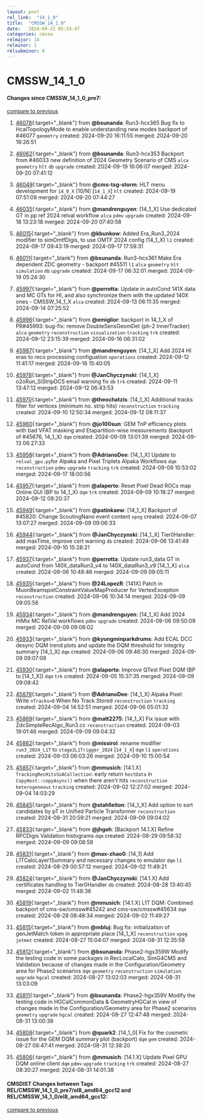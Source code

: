 ```yaml
---
layout: post
rel_link:  "14_1_0"
title:  "CMSSW_14_1_0"
date:   2024-09-21 05:24:47
categories: cmssw
relmajor: 14
relminor: 1
relsubminor: 0
---
```


# CMSSW_14_1_0
#### Changes since CMSSW_14_1_0_pre7:
[compare to previous](https://github.com/cms-sw/cmssw/compare/CMSSW_14_1_0_pre7...CMSSW_14_1_0)



1. [46078](http://github.com/cms-sw/cmssw/pull/46078){:target="_blank"}  from **@bsunanda**: Run3-hcx365 Bug fix to HcalTopologyMode to enable understanding new modes backport of #46077 `geometry` created: 2024-09-20 16:11:55 merged: 2024-09-20 19:26:51

2. [46062](http://github.com/cms-sw/cmssw/pull/46062){:target="_blank"}  from **@bsunanda**: Run3-hcx353 Backport from #46033 new definition of 2024 Geometry Scenario of CMS `alca` `geometry` `hlt` `db` `upgrade` created: 2024-09-19 16:06:07 merged: 2024-09-20 07:41:12

3. [46049](http://github.com/cms-sw/cmssw/pull/46049){:target="_blank"}  from **@cms-tsg-storm**: HLT menu development for `14_0_X` (10/N) [`14_1_X`] `hlt` created: 2024-09-19 07:51:09 merged: 2024-09-20 07:44:27

4. [46035](http://github.com/cms-sw/cmssw/pull/46035){:target="_blank"}  from **@mandrenguyen**: [14_1_X] Use dedicated GT in pp ref 2024 relval workflow `alca` `pdmv` `upgrade` created: 2024-09-18 13:23:18 merged: 2024-09-20 07:40:58

5. [46015](http://github.com/cms-sw/cmssw/pull/46015){:target="_blank"}  from **@kbunkow**: Added Era_Run3_2024 modifier to simOmtfDigis, to use OMTF 2024 config (14_1_X) `l1` created: 2024-09-17 09:43:19 merged: 2024-09-17 17:59:31

6. [46011](http://github.com/cms-sw/cmssw/pull/46011){:target="_blank"}  from **@bsunanda**: Run3-hcx361 Make Era dependent ZDC geometry - backport #45511 `l1` `alca` `geometry` `hlt` `simulation` `db` `upgrade` created: 2024-09-17 06:32:01 merged: 2024-09-19 05:24:30

7. [45997](http://github.com/cms-sw/cmssw/pull/45997){:target="_blank"}  from **@perrotta**: Update in autoCond 141X data and MC GTs for HI, and also synchronize them with the updated 140X ones - CMSSW_14_1_X `alca` created: 2024-09-13 08:11:35 merged: 2024-09-14 07:25:52

8. [45996](http://github.com/cms-sw/cmssw/pull/45996){:target="_blank"}  from **@emiglior**:  backport in 14_1_X of PR#45993: bug-fix: remove DoubleSensGeomDet (ph-2 InnerTracker) `alca` `geometry` `reconstruction` `visualization` `tracking` `trk` created: 2024-09-12 23:15:39 merged: 2024-09-16 06:31:02

9. [45987](http://github.com/cms-sw/cmssw/pull/45987){:target="_blank"}  from **@mandrenguyen**: [14_1_X] Add 2024 HI eras to reco processing configuation `operations` created: 2024-09-12 11:41:17 merged: 2024-09-16 15:40:05

10. [45978](http://github.com/cms-sw/cmssw/pull/45978){:target="_blank"}  from **@JanChyczynski**: [14_1_X] o2oRun_SiStripDCS email warning fix `db` `trk` created: 2024-09-11 13:47:12 merged: 2024-09-12 06:43:53

11. [45970](http://github.com/cms-sw/cmssw/pull/45970){:target="_blank"}  from **@theochatzis**: [14_1_X] Additional tracks filter for vertices (minimum no. strip hits) `reconstruction` `tracking` created: 2024-09-10 12:50:34 merged: 2024-09-12 08:11:37

12. [45960](http://github.com/cms-sw/cmssw/pull/45960){:target="_blank"}  from **@jo100sun**: GEM TnP efficiency plots with bad VFAT masking and Etapartition-wise measurements (backport of #45676, 14_1_X) `dqm` created: 2024-09-09 13:01:39 merged: 2024-09-13 06:27:33

13. [45958](http://github.com/cms-sw/cmssw/pull/45958){:target="_blank"}  from **@AdrianoDee**: [14_1_X] Update to `relval_gpu.py`for Alpaka and Pixel Triplets Alpaka Workflows `dqm` `reconstruction` `pdmv` `upgrade` `tracking` `trk` created: 2024-09-09 10:53:02 merged: 2024-09-17 18:00:56

14. [45957](http://github.com/cms-sw/cmssw/pull/45957){:target="_blank"}  from **@alaperto**: Reset Pixel Dead ROCs map Online GUI (BP to 14_1_X) `dqm` `trk` created: 2024-09-09 10:18:27 merged: 2024-09-12 08:20:37

15. [45949](http://github.com/cms-sw/cmssw/pull/45949){:target="_blank"}  from **@patinkaew**: [14_1_X] Backport of #45820: Change ScoutingNano event content `xpog` created: 2024-09-07 13:07:27 merged: 2024-09-09 09:06:33

16. [45944](http://github.com/cms-sw/cmssw/pull/45944){:target="_blank"}  from **@JanChyczynski**: [14_1_X] Tier0Handler: add maxTime, improve cert warning `db` created: 2024-09-06 13:41:49 merged: 2024-09-10 15:28:21

17. [45937](http://github.com/cms-sw/cmssw/pull/45937){:target="_blank"}  from **@perrotta**: Update run3_data GT in autoCond from 140X_dataRun3_v4 to 140X_dataRun3_v9 [14_1_X] `alca` created: 2024-09-06 10:48:46 merged: 2024-09-09 09:05:11

18. [45935](http://github.com/cms-sw/cmssw/pull/45935){:target="_blank"}  from **@24LopezR**: [141X] Patch in MuonBeamspotConstraintValueMapProducer for VertexException `reconstruction` created: 2024-09-06 10:34:14 merged: 2024-09-09 09:05:58

19. [45934](http://github.com/cms-sw/cmssw/pull/45934){:target="_blank"}  from **@mandrenguyen**: [14_1_X] Add 2024 HiMix MC RelVal workflows `pdmv` `upgrade` created: 2024-09-06 09:50:09 merged: 2024-09-09 09:08:02

20. [45933](http://github.com/cms-sw/cmssw/pull/45933){:target="_blank"}  from **@kyungminparkdrums**: Add ECAL DCC desync DQM trend plots and update the DQM threshold for Integrity summary [14_1_X] `dqm` created: 2024-09-06 09:46:30 merged: 2024-09-09 09:07:08

21. [45930](http://github.com/cms-sw/cmssw/pull/45930){:target="_blank"}  from **@alaperto**: Improve QTest Pixel DQM (BP to [14_1_X]) `dqm` `trk` created: 2024-09-05 15:37:35 merged: 2024-09-09 09:08:42

22. [45878](http://github.com/cms-sw/cmssw/pull/45878){:target="_blank"}  from **@AdrianoDee**: [14_1_X] Alpaka Pixel: Write `nTracks=0` When No Track Stored `reconstruction` `tracking` created: 2024-09-04 14:52:51 merged: 2024-09-06 05:01:32

23. [45869](http://github.com/cms-sw/cmssw/pull/45869){:target="_blank"}  from **@matt2275**: [14_1_X] Fix issue with ZdcSimpleRecAlgo_Run3.cc  `reconstruction` created: 2024-09-03 19:01:46 merged: 2024-09-09 09:04:32

24. [45862](http://github.com/cms-sw/cmssw/pull/45862){:target="_blank"}  from **@missirol**: rename modifier `run3_2024_L1T` to `stage2L1Trigger_2024` [`14_1_X`] `dqm` `l1` `operations` created: 2024-09-03 06:03:26 merged: 2024-09-10 15:00:54

25. [45857](http://github.com/cms-sw/cmssw/pull/45857){:target="_blank"}  from **@mmusich**: [14.1.X] `TrackingRecHitsSoACollection`: early return `hostData` in `CopyHost::copyAsync()` when there aren't hits `reconstruction` `heterogeneous` `tracking` created: 2024-09-02 12:27:02 merged: 2024-09-04 14:03:29

26. [45845](http://github.com/cms-sw/cmssw/pull/45845){:target="_blank"}  from **@stahlleiton**: [14_1_X] Add option to sort candidates by pT in Unified Particle Transformer `reconstruction` created: 2024-08-31 20:59:21 merged: 2024-09-09 09:04:02

27. [45833](http://github.com/cms-sw/cmssw/pull/45833){:target="_blank"}  from **@jhgoh**: [Backport 14.1.X] Refine RPCDigis Validation histograms `dqm` created: 2024-08-29 09:58:32 merged: 2024-09-09 09:08:58

28. [45831](http://github.com/cms-sw/cmssw/pull/45831){:target="_blank"}  from **@max-zhao0**: [14_1] Add L1TCaloLayer1Summary and necessary changes to emulator `dqm` `l1` created: 2024-08-29 00:57:12 merged: 2024-09-02 11:49:21

29. [45824](http://github.com/cms-sw/cmssw/pull/45824){:target="_blank"}  from **@JanChyczynski**: [14.1.X] Add certificates handling to Tier0Handler `db` created: 2024-08-28 13:40:45 merged: 2024-09-02 11:48:36

30. [45819](http://github.com/cms-sw/cmssw/pull/45819){:target="_blank"}  from **@mmusich**: [14.1.X]  L1T DQM: Combined backport of cms-sw/cmssw#45242 and cms-sw/cmssw#45634 `dqm` created: 2024-08-28 08:48:34 merged: 2024-09-02 11:49:27

31. [45815](http://github.com/cms-sw/cmssw/pull/45815){:target="_blank"}  from **@mbluj**: Bug fix: initialization of genJetMatch token in appropriate place [14_1_X] `reconstruction` `xpog` `jetmet` created: 2024-08-27 15:04:07 merged: 2024-08-31 12:35:58

32. [45812](http://github.com/cms-sw/cmssw/pull/45812){:target="_blank"}  from **@bsunanda**: Phase2-hgx359W Modify the testing code in some packages in RecLocalCalo, SimG4CMS and Validation because of changes made in the Configuration/Geometry area for Phase2 scenarios `dqm` `geometry` `reconstruction` `simulation` `upgrade` `hgcal` created: 2024-08-27 13:02:03 merged: 2024-08-31 13:03:09

33. [45811](http://github.com/cms-sw/cmssw/pull/45811){:target="_blank"}  from **@bsunanda**: Phase2-hgx359V Modify the testing code in HGCalCommonData & GeometryHGCal in view of changes made in the Configuration/Geometry area for Phase2 scenarios `geometry` `upgrade` `hgcal` created: 2024-08-27 12:47:48 merged: 2024-08-31 13:00:38

34. [45808](http://github.com/cms-sw/cmssw/pull/45808){:target="_blank"}  from **@quark2**: [14_1_0] Fix for the cosmetic issue for the GEM DQM summary plot (backport) `dqm` `gem` created: 2024-08-27 08:47:41 merged: 2024-08-31 12:38:20

35. [45806](http://github.com/cms-sw/cmssw/pull/45806){:target="_blank"}  from **@mmusich**: [14.1.X] Update Pixel GPU DQM online client `dqm` `pdmv` `upgrade` `tracking` `trk` created: 2024-08-27 08:30:27 merged: 2024-08-31 14:01:38

#### CMSDIST Changes between Tags REL/CMSSW_14_1_0_pre7/el8_amd64_gcc12 and REL/CMSSW_14_1_0/el8_amd64_gcc12:
[compare to previous](https://github.com/cms-sw/cmsdist/compare/REL/CMSSW_14_1_0_pre7/el8_amd64_gcc12...REL/CMSSW_14_1_0/el8_amd64_gcc12)


